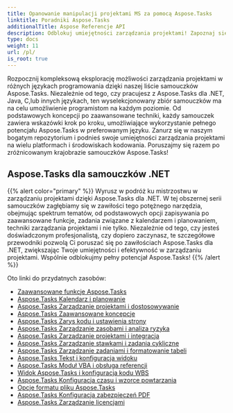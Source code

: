 ```yaml
---
title: Opanowanie manipulacji projektami MS za pomocą Aspose.Tasks
linktitle: Poradniki Aspose.Tasks
additionalTitle: Aspose Referencje API
description: Odblokuj umiejętności zarządzania projektami! Zapoznaj się z samouczkami Aspose.Tasks dla .NET, Java, C++ i nie tylko. Bez wysiłku podnoś swoje umiejętności w wielu językach.
type: docs
weight: 11
url: /pl/
is_root: true
---
```


Rozpocznij kompleksową eksplorację możliwości zarządzania projektami w różnych językach programowania dzięki naszej liście samouczków Aspose.Tasks. Niezależnie od tego, czy pracujesz z Aspose.Tasks dla .NET, Java, C,lub innych językach, ten wyselekcjonowany zbiór samouczków ma na celu umożliwienie programistom na każdym poziomie. Od podstawowych koncepcji po zaawansowane techniki, każdy samouczek zawiera wskazówki krok po kroku, umożliwiające wykorzystanie pełnego potencjału Aspose.Tasks w preferowanym języku. Zanurz się w naszym bogatym repozytorium i podnieś swoje umiejętności zarządzania projektami na wielu platformach i środowiskach kodowania. Poruszajmy się razem po zróżnicowanym krajobrazie samouczków Aspose.Tasks!

## Aspose.Tasks dla samouczków .NET
{{% alert color="primary" %}}
Wyrusz w podróż ku mistrzostwu w zarządzaniu projektami dzięki Aspose.Tasks dla .NET. W tej obszernej serii samouczków zagłębiamy się w zawiłości tego potężnego narzędzia, obejmując spektrum tematów, od podstawowych opcji zapisywania po zaawansowane funkcje, zadania związane z kalendarzem i planowaniem, techniki zarządzania projektami i nie tylko. Niezależnie od tego, czy jesteś doświadczonym profesjonalistą, czy dopiero zaczynasz, te szczegółowe przewodniki pozwolą Ci poruszać się po zawiłościach Aspose.Tasks dla .NET, zwiększając Twoje umiejętności i efektywność w zarządzaniu projektami. Wspólnie odblokujmy pełny potencjał Aspose.Tasks!
{{% /alert %}}

Oto linki do przydatnych zasobów:
 
- [Zaawansowane funkcje Aspose.Tasks](./net/advanced-features/)
- [Aspose.Tasks Kalendarz i planowanie](./net/calendar-scheduling/)
- [Aspose.Tasks Zarządzanie projektami i dostosowywanie](./net/tasks-project-management/)
- [Aspose.Tasks Zaawansowane koncepcje](./net/advanced-concepts/)
- [Aspose.Tasks Zarys kodu i ustawienia strony](./net/outline-code-page-settings/)
- [Aspose.Tasks Zarządzanie zasobami i analiza ryzyka](./net/resource-risk-analysis/)
- [Aspose.Tasks Zarządzanie projektami i integracja](./net/project-management-integration/)
- [Aspose.Tasks Zarządzanie stawkami i zadania cykliczne](./net/rate-recurring-tasks/)
- [Aspose.Tasks Zarządzanie zadaniami i formatowanie tabeli](./net/task-table-management/)
- [Aspose.Tasks Tekst i konfiguracja widoku](./net/text-view-configuration/)
- [Aspose.Tasks Moduł VBA i obsługa referencji](./net/vba-module-reference/)
- [Widok Aspose.Tasks i konfiguracja kodu WBS](./net/view-wbs-code-configuration/)
- [Aspose.Tasks Konfiguracja czasu i wzorce powtarzania](./net/time-recurrence-configuration/)
- [Opcje formatu pliku Aspose.Tasks](./net/file-format-options/)
- [Aspose.Tasks Konfiguracja zabezpieczeń PDF](./net/pdf-security-configuration/)
- [Aspose.Tasks Zarządzanie licencjami](./net/license-management/)
